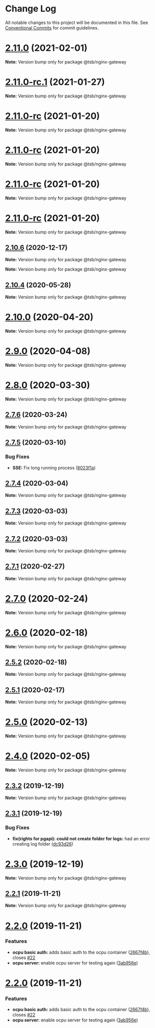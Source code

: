 # Change Log

All notable changes to this project will be documented in this file.
See [Conventional Commits](https://conventionalcommits.org) for commit guidelines.

# [2.11.0](https://github.com/technologiestiftung/flusshygiene-nginx-gateway/compare/v2.11.0-rc.1...v2.11.0) (2021-02-01)

**Note:** Version bump only for package @tsb/nginx-gateway





# [2.11.0-rc.1](https://github.com/technologiestiftung/flusshygiene-nginx-gateway/compare/v2.11.0-rc...v2.11.0-rc.1) (2021-01-27)

**Note:** Version bump only for package @tsb/nginx-gateway





# [2.11.0-rc](https://github.com/technologiestiftung/flusshygiene-nginx-gateway/compare/v2.10.6...v2.11.0-rc) (2021-01-20)

**Note:** Version bump only for package @tsb/nginx-gateway





# [2.11.0-rc](https://github.com/technologiestiftung/flusshygiene-nginx-gateway/compare/v2.10.6...v2.11.0-rc) (2021-01-20)

**Note:** Version bump only for package @tsb/nginx-gateway





# [2.11.0-rc](https://github.com/technologiestiftung/flusshygiene-nginx-gateway/compare/v2.10.6...v2.11.0-rc) (2021-01-20)

**Note:** Version bump only for package @tsb/nginx-gateway





# [2.11.0-rc](https://github.com/technologiestiftung/flusshygiene-nginx-gateway/compare/v2.10.6...v2.11.0-rc) (2021-01-20)

**Note:** Version bump only for package @tsb/nginx-gateway





## [2.10.6](https://github.com/technologiestiftung/flusshygiene-nginx-gateway/compare/v2.10.5...v2.10.6) (2020-12-17)

**Note:** Version bump only for package @tsb/nginx-gateway







**Note:** Version bump only for package @tsb/nginx-gateway





## [2.10.4](https://github.com/technologiestiftung/flusshygiene-nginx-gateway/compare/v2.10.0...v2.10.4) (2020-05-28)

**Note:** Version bump only for package @tsb/nginx-gateway





# [2.10.0](https://github.com/technologiestiftung/flusshygiene-nginx-gateway/compare/v2.9.0...v2.10.0) (2020-04-20)

**Note:** Version bump only for package @tsb/nginx-gateway





# [2.9.0](https://github.com/technologiestiftung/flusshygiene-nginx-gateway/compare/v2.8.0...v2.9.0) (2020-04-08)

**Note:** Version bump only for package @tsb/nginx-gateway





# [2.8.0](https://github.com/technologiestiftung/flusshygiene-nginx-gateway/compare/v2.7.6...v2.8.0) (2020-03-30)

**Note:** Version bump only for package @tsb/nginx-gateway





## [2.7.6](https://github.com/technologiestiftung/flusshygiene-nginx-gateway/compare/v2.7.5...v2.7.6) (2020-03-24)

**Note:** Version bump only for package @tsb/nginx-gateway





## [2.7.5](https://github.com/technologiestiftung/flusshygiene-nginx-gateway/compare/v2.7.4...v2.7.5) (2020-03-10)


### Bug Fixes

* **SSE:** Fix long running process ([8023f1a](https://github.com/technologiestiftung/flusshygiene-nginx-gateway/commit/8023f1a0bf78aa8460d5c5910ab750a19331f284))





## [2.7.4](https://github.com/technologiestiftung/flusshygiene-nginx-gateway/compare/v2.7.3...v2.7.4) (2020-03-04)

**Note:** Version bump only for package @tsb/nginx-gateway





## [2.7.3](https://github.com/technologiestiftung/flusshygiene-nginx-gateway/compare/v2.7.1...v2.7.3) (2020-03-03)

**Note:** Version bump only for package @tsb/nginx-gateway





## [2.7.2](https://github.com/technologiestiftung/flusshygiene-nginx-gateway/compare/v2.7.1...v2.7.2) (2020-03-03)

**Note:** Version bump only for package @tsb/nginx-gateway





## [2.7.1](https://github.com/technologiestiftung/flusshygiene-nginx-gateway/compare/v2.7.0...v2.7.1) (2020-02-27)

**Note:** Version bump only for package @tsb/nginx-gateway





# [2.7.0](https://github.com/technologiestiftung/flusshygiene-nginx-gateway/compare/v2.6.0...v2.7.0) (2020-02-24)

**Note:** Version bump only for package @tsb/nginx-gateway





# [2.6.0](https://github.com/technologiestiftung/flusshygiene-nginx-gateway/compare/v2.5.2...v2.6.0) (2020-02-18)

**Note:** Version bump only for package @tsb/nginx-gateway





## [2.5.2](https://github.com/technologiestiftung/flusshygiene-nginx-gateway/compare/v2.5.1...v2.5.2) (2020-02-18)

**Note:** Version bump only for package @tsb/nginx-gateway





## [2.5.1](https://github.com/technologiestiftung/flusshygiene-nginx-gateway/compare/v2.5.0...v2.5.1) (2020-02-17)

**Note:** Version bump only for package @tsb/nginx-gateway





# [2.5.0](https://github.com/technologiestiftung/flusshygiene-nginx-gateway/compare/v2.4.0...v2.5.0) (2020-02-13)

**Note:** Version bump only for package @tsb/nginx-gateway





# [2.4.0](https://github.com/technologiestiftung/flusshygiene-nginx-gateway/compare/v2.3.2...v2.4.0) (2020-02-05)

**Note:** Version bump only for package @tsb/nginx-gateway





## [2.3.2](https://github.com/technologiestiftung/flusshygiene-nginx-gateway/compare/v2.3.1...v2.3.2) (2019-12-19)

**Note:** Version bump only for package @tsb/nginx-gateway





## [2.3.1](https://github.com/technologiestiftung/flusshygiene-nginx-gateway/compare/v2.3.0...v2.3.1) (2019-12-19)


### Bug Fixes

* **fix(rights for pgapi): could not create folder for logs:** had an error creating log folder ([dc93d26](https://github.com/technologiestiftung/flusshygiene-nginx-gateway/commit/dc93d26cfff31fb36329cfd9ff4dc5565e304450))





# [2.3.0](https://github.com/technologiestiftung/flusshygiene-nginx-gateway/compare/v2.2.1...v2.3.0) (2019-12-19)

**Note:** Version bump only for package @tsb/nginx-gateway





## [2.2.1](https://github.com/technologiestiftung/flusshygiene-nginx-gateway/compare/v2.2.0...v2.2.1) (2019-11-21)

**Note:** Version bump only for package @tsb/nginx-gateway





# [2.2.0](https://github.com/technologiestiftung/flusshygiene-nginx-gateway/compare/v2.1.1...v2.2.0) (2019-11-21)


### Features

* **ocpu basic auth:** adds basic auth to the ocpu container ([2667f4b](https://github.com/technologiestiftung/flusshygiene-nginx-gateway/commit/2667f4bb55a15e0fb77ec05b6027367c2c6ab0a6)), closes [#22](https://github.com/technologiestiftung/flusshygiene-nginx-gateway/issues/22)
* **ocpu server:** enable ocpu server for testing again ([3ab956e](https://github.com/technologiestiftung/flusshygiene-nginx-gateway/commit/3ab956ec069d514ca61a79bf8b0ac7736bba68b8))





# [2.2.0](https://github.com/technologiestiftung/flusshygiene-nginx-gateway/compare/v2.1.1...v2.2.0) (2019-11-21)


### Features

* **ocpu basic auth:** adds basic auth to the ocpu container ([2667f4b](https://github.com/technologiestiftung/flusshygiene-nginx-gateway/commit/2667f4bb55a15e0fb77ec05b6027367c2c6ab0a6)), closes [#22](https://github.com/technologiestiftung/flusshygiene-nginx-gateway/issues/22)
* **ocpu server:** enable ocpu server for testing again ([3ab956e](https://github.com/technologiestiftung/flusshygiene-nginx-gateway/commit/3ab956ec069d514ca61a79bf8b0ac7736bba68b8))
